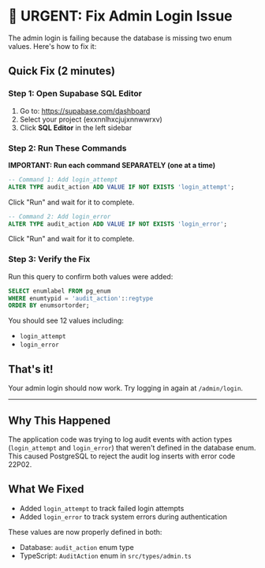 # 🚨 URGENT: Fix Admin Login Issue

The admin login is failing because the database is missing two enum values. Here's how to fix it:

## Quick Fix (2 minutes)

### Step 1: Open Supabase SQL Editor
1. Go to: https://supabase.com/dashboard
2. Select your project (exxnnlhxcjujxnnwwrxv)
3. Click **SQL Editor** in the left sidebar

### Step 2: Run These Commands
**IMPORTANT: Run each command SEPARATELY (one at a time)**

```sql
-- Command 1: Add login_attempt
ALTER TYPE audit_action ADD VALUE IF NOT EXISTS 'login_attempt';
```

Click "Run" and wait for it to complete.

```sql
-- Command 2: Add login_error
ALTER TYPE audit_action ADD VALUE IF NOT EXISTS 'login_error';
```

Click "Run" and wait for it to complete.

### Step 3: Verify the Fix
Run this query to confirm both values were added:

```sql
SELECT enumlabel FROM pg_enum
WHERE enumtypid = 'audit_action'::regtype
ORDER BY enumsortorder;
```

You should see 12 values including:
- `login_attempt`
- `login_error`

## That's it!
Your admin login should now work. Try logging in again at `/admin/login`.

---

## Why This Happened
The application code was trying to log audit events with action types (`login_attempt` and `login_error`) that weren't defined in the database enum. This caused PostgreSQL to reject the audit log inserts with error code 22P02.

## What We Fixed
- Added `login_attempt` to track failed login attempts
- Added `login_error` to track system errors during authentication

These values are now properly defined in both:
- Database: `audit_action` enum type
- TypeScript: `AuditAction` enum in `src/types/admin.ts`